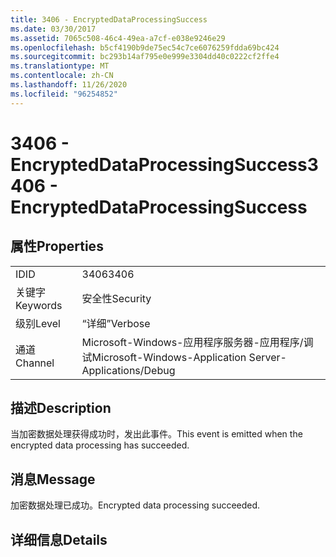```yaml
---
title: 3406 - EncryptedDataProcessingSuccess
ms.date: 03/30/2017
ms.assetid: 7065c508-46c4-49ea-a7cf-e038e9246e29
ms.openlocfilehash: b5cf4190b9de75ec54c7ce6076259fdda69bc424
ms.sourcegitcommit: bc293b14af795e0e999e3304dd40c0222cf2ffe4
ms.translationtype: MT
ms.contentlocale: zh-CN
ms.lasthandoff: 11/26/2020
ms.locfileid: "96254852"
---
```

# <a name="3406---encrypteddataprocessingsuccess"></a><span data-ttu-id="9f256-102">3406 - EncryptedDataProcessingSuccess</span><span class="sxs-lookup"><span data-stu-id="9f256-102">3406 - EncryptedDataProcessingSuccess</span></span>

## <a name="properties"></a><span data-ttu-id="9f256-103">属性</span><span class="sxs-lookup"><span data-stu-id="9f256-103">Properties</span></span>  
  
|||  
|-|-|  
|<span data-ttu-id="9f256-104">ID</span><span class="sxs-lookup"><span data-stu-id="9f256-104">ID</span></span>|<span data-ttu-id="9f256-105">3406</span><span class="sxs-lookup"><span data-stu-id="9f256-105">3406</span></span>|  
|<span data-ttu-id="9f256-106">关键字</span><span class="sxs-lookup"><span data-stu-id="9f256-106">Keywords</span></span>|<span data-ttu-id="9f256-107">安全性</span><span class="sxs-lookup"><span data-stu-id="9f256-107">Security</span></span>|  
|<span data-ttu-id="9f256-108">级别</span><span class="sxs-lookup"><span data-stu-id="9f256-108">Level</span></span>|<span data-ttu-id="9f256-109">“详细”</span><span class="sxs-lookup"><span data-stu-id="9f256-109">Verbose</span></span>|  
|<span data-ttu-id="9f256-110">通道</span><span class="sxs-lookup"><span data-stu-id="9f256-110">Channel</span></span>|<span data-ttu-id="9f256-111">Microsoft-Windows-应用程序服务器-应用程序/调试</span><span class="sxs-lookup"><span data-stu-id="9f256-111">Microsoft-Windows-Application Server-Applications/Debug</span></span>|  
  
## <a name="description"></a><span data-ttu-id="9f256-112">描述</span><span class="sxs-lookup"><span data-stu-id="9f256-112">Description</span></span>  

 <span data-ttu-id="9f256-113">当加密数据处理获得成功时，发出此事件。</span><span class="sxs-lookup"><span data-stu-id="9f256-113">This event is emitted when the encrypted data processing has succeeded.</span></span>  
  
## <a name="message"></a><span data-ttu-id="9f256-114">消息</span><span class="sxs-lookup"><span data-stu-id="9f256-114">Message</span></span>  

 <span data-ttu-id="9f256-115">加密数据处理已成功。</span><span class="sxs-lookup"><span data-stu-id="9f256-115">Encrypted data processing succeeded.</span></span>  
  
## <a name="details"></a><span data-ttu-id="9f256-116">详细信息</span><span class="sxs-lookup"><span data-stu-id="9f256-116">Details</span></span>
